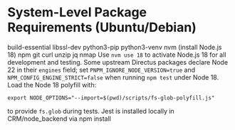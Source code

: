 # System-Level Package Requirements (Ubuntu/Debian)

build-essential
libssl-dev
python3-pip
python3-venv
nvm (install Node.js 18)
npm
git
curl
unzip
jq
nmap
Use `nvm use 18` to activate Node.js 18 for all development and testing.
Some upstream Directus packages declare Node 22 in their `engines` field; set
`PNPM_IGNORE_NODE_VERSION=true` and `NPM_CONFIG_ENGINE_STRICT=false` when running
`npm test` under Node 18.
Load the Node 18 polyfill with:
```
export NODE_OPTIONS="--import=$(pwd)/scripts/fs-glob-polyfill.js"
```
to provide `fs.glob` during tests.
Jest is installed locally in CRM/node_backend via npm install
